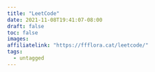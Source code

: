 ```yaml
---
title: "LeetCode"
date: 2021-11-08T19:41:07-08:00
draft: false
toc: false
images:
affiliatelink: "https://ffflora.cat/leetcode/"
tags:
  - untagged
---
```


